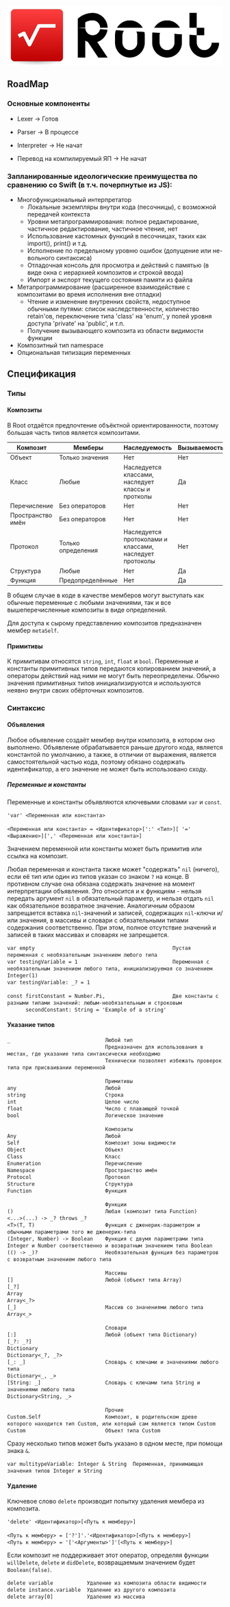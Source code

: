 ![Logo](./Resources/Logo.png)

## RoadMap

### Основные компоненты
- Lexer -> Готов
- Parser -> В процессе
- Interpreter -> Не начат

- Перевод на компилируемый ЯП -> Не начат

### Запланированные идеологические преимущества по сравнению со Swift (в т.ч. почерпнутые из JS):
- Многофункциональный интерпретатор
   - Локальные экземпляры внутри кода (песочницы), с возможной передачей контекста
   - Уровни метапрограммирования: полное редактирование, частичное редактирование, частичное чтение, нет
   - Использование кастомных функций в песочницах, таких как import(), print() и т.д.
   - Исполнение по предельному уровню ошибок (допущение или не- вольного синтаксиса)
   - Отладочная консоль для просмотра и действий с памятью (в виде окна с иерархией композитов и строкой ввода)
   - Импорт и экспорт текущего состояния памяти из файла
- Метапрограммирование (расширенное взаимодействие с композитами во время исполнения вне отладки)
   - Чтение и изменение внутренних свойств, недоступное обычными путями: список наследственности, количество retain'ов, переключение типа 'class' на 'enum', у полей уровня доступа 'private' на 'public', и т.п.
   - Получение вызывающего композита из области видимости функции
- Композитный тип namespace
- Опциональная типизация переменных

## Спецификация

### Типы

#### Композиты

В Root отдаётся предпочтение объёктной ориентированности, поэтому большая часть типов является композитами.

| Композит          | Мемберы            | Наследуемость                                           | Вызываемость | Копируемость |
|-------------------|--------------------|---------------------------------------------------------|--------------|--------------|
| Объект            | Только значения    | Нет                                                     | Нет          | Нет          |
| Класс             | Любые              | Наследуется классами, наследует классы и протколы       | Да           | Нет          |
| Перечисление      | Без операторов     | Нет                                                     | Нет          | Да           |
| Пространство имён | Без операторов     | Нет                                                     | Нет          | Нет          |
| Протокол          | Только определения | Наследуется протоколами и классами, наследует протоколы | Нет          | Нет          |
| Структура         | Любые              | Нет                                                     | Да           | Да           |
| Функция           | Предопределённые   | Нет                                                     | Да           | Нет          |

В общем случае в коде в качестве мемберов могут выступать как обычные переменные с любыми значениями, так и все вышеперечисленные композиты в виде определений.

Для доступа к сырому представлению композитов предназначен мембер `metaSelf`.

#### Примитивы

К примитивам относятся `string`, `int`, `float` и `bool`. Переменные и константы примитивных типов передаются копированием значений, а операторы действий над ними не могут быть переопределены. Обычно значения примитивных типов инициализируются и используются неявно внутри своих обёрточных композитов.

### Синтаксис

#### Объявления

Любое объявление создаёт мембер внутри композита, в котором оно выполнено. Объявление обрабатывается раньше другого кода, является константой по умолчанию, а также, в отличии от выражения, является самостоятельной частью кода, поэтому обязано содержать идентификатор, а его значение не может быть использовано сходу.

##### Переменные и константы

Переменные и константы объявляются ключевыми словами `var` и `const`.

```
'var' <Переменная или константа>

<Переменная или константа> = <Идентификатор>[':' <Тип>][ '=' <Выражение>][',' <Переменная или константа>]
```

Значением переменной или константы может быть примитив или ссылка на композит.

Любая переменная и константа также может "содержать" `nil` (ничего), если её тип или один из типов указан со знаком `?` на конце. В противном случае она обязана содержать значение на момент интерпретации объявления. Это относится и к функциям - нельзя передать аргумент `nil` в обязательный параметр, и нельзя отдать `nil` как обязательное возвратное значение. Аналогичным образом запрещается вставка `nil`-значений и записей, содержащих `nil`-ключи и/или значения, в массивы и словари с обязательными типами содержания соответственно. При этом, полное отсутствие значений и записей в таких массивах и словарях не запрещается.

```
var empty                                             Пустая переменная с необязательным значением любого типа
var testingVariable = 1                               Переменная с необязательным значением любого типа, инициализируемая со значением Integer(1)
var testingVariable: _? = 1

const firstConstant = Number.Pi,                      Две константы с разными типами значений: любым-необязательным и строковым
      secondConstant: String = 'Example of a string'
```

#### Указание типов

```
_                               Любой тип
                                Предназначен для использования в местах, где указание типа синтаксически необходимо
                                Технически позволяет избежать проверок типа при присваивании переменной

                                Примитивы
any                             Любой
string                          Строка
int                             Целое число
float                           Число с плавающей точкой
bool                            Логическое значение

                                Композиты
Any                             Любой
Self                            Композит зоны видимости
Object                          Объект
Class                           Класс
Enumeration                     Перечисление
Namespace                       Пространство имён
Protocol                        Протокол
Structure                       Структура
Function                        Функция

                                Функции
()                              Любая (композит типа Function)
<...>(...) -> _? throws _?
<T>(T, T)                       Функция с дженерик-параметром и обычными параметрами того же дженерик-типа
(Integer, Number) -> Boolean    Функция с двумя параметрами типа Integer и Number соответственно и возвратным значением типа Boolean
(() -> _)?                      Необязательная функция без параметров с возвратным значением любого типа

                                Массивы
[]                              Любой (объект типа Array)
[_?]
Array
Array<_?>
[_]                             Массив со значениями любого типа
Array<_>

                                Словари
[:]                             Любой (объект типа Dictionary)
[_?: _?]
Dictionary
Dictionary<_?, _?>
[_: _]                          Словарь с ключами и значениями любого типа
Dictionary<_, _>
[String: _]                     Словарь с ключами типа String и значениями любого типа
Dictionary<String, _>

                                Прочие
Custom.Self                     Композит, в родительском древе которого находится тип Custom, или который сам является типом Custom
Custom                          Объект типа Custom
```

Сразу несколько типов может быть указано в одном месте, при помощи знака `&`.

```
var multitypeVariable: Integer & String  Переменная, принимающая значения типов Integer и String
```

#### Удаление

Ключевое слово `delete` производит попытку удаления мембера из композита.

```
'delete' <Идентификатор>[<Путь к мемберу>]

<Путь к мемберу> = ['?']'.'<Идентификатор>[<Путь к мемберу>]
<Путь к мемберу> = '['<Аргументы>']'[<Путь к мемберу>]
```

Если композит не поддерживает этот оператор, определяя функции `willDelete`, `delete` и `didDelete`, возвращаемым значением будет `Boolean(false)`.

```
delete variable           Удаление из композита области видимости
delete instance.variable  Удаление из другого композита
delete array[0]           Удаление из массива
```